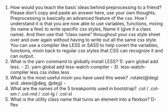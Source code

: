 <!-- Answers to the Self Study Questions go here -->

1. How would you teach the basic ideas behind preprocessing to a friend?  Please don't copy and paste an answer here, use your own thoughts.
		Preprocessing is basically an advanced feature of the css.  How I understand it is that you are now able to use variables, functions, mixing (to name a few) to write specific css styles, Name it (give it a class name).  And then use that “class name” throughout your css style sheet over and over again without having to write out all the same css style.  You can use a compiler like LESS or SASS to help covert the variables, functions, mixin back to regular css styles that CSS can recognize it and can output.
2. What is the yarn command to globally install LESS?
		1). yarn global add less. -
		 2). yarn global add less-watch-compiler -
		3). less-watch-compiler less css index.less
3. What is the most useful mixin you have used this week?
		.rotate(@deg) and .skew(@deg, @deg) -
4. What are the names of the 5 breakpoints used in bootstrap?
			.col / .col-sm / .col-md / .col-lg / .col-xl
5. What is the utility class name that turns an element into a flexbox?
				D-flex
